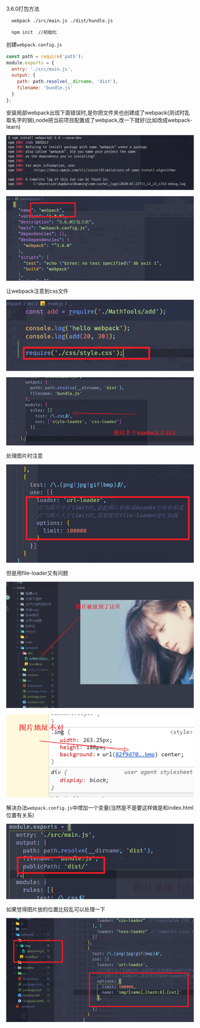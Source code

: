 3.6.0打包方法

```bash
  webpack ./src/main.js ./dist/hundle.js
```

```bash
  npm init  //初始化
```

创建`webpack.config.js`

```javascript
const path = require('path');
module.exports = {
  entry: './src/main.js',
  output: {
    path: path.resolve(__dirname, 'dist'),
    filename: 'bundle.js'
  }
};
```

安装局部webpack出现下面错误时,是你把文件夹也创建成了webpack(测试时乱取名字的锅),node把当前项目配置成了webpack,改一下就好(比如改成webpack-learn)

![image-20200122195148559](readme/image-20200122195148559.png)

![image-20200122195225124](readme/image-20200122195225124.png)

让webpack注意到css文件

![image-20200122195507720](readme/image-20200122195507720.png)



![image-20200122200145272](readme/image-20200122200145272.png)

处理图片时注意

![image-20200122204122204](readme/image-20200122204122204.png)

但是用file-loader又有问题

![image-20200122203935762](readme/image-20200122203935762.png)

![image-20200122204339918](readme/image-20200122204339918.png)

解决办法`webpack.config.js`中增加一个变量(当然是不是要这样做是和index.html位置有关系)

![image-20200122204415626](readme/image-20200122204415626.png)

如果觉得图片放的位置比较乱可以处理一下

![image-20200122205352719](readme/image-20200122205352719.png)

